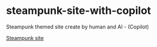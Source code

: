 # steampunk-site-with-copilot
Steampunk themed site create by human and AI - (Copilot)

[Steampunk site](https://williamparlow.github.io/steampunk-site-with-copilot/)
